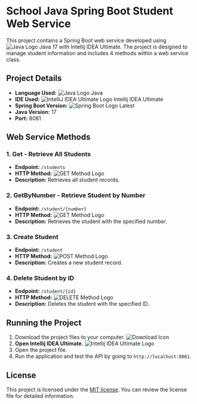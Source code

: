 # School Java Spring Boot Student Web Service

This project contains a Spring Boot web service developed using ![Java Logo](https://img.icons8.com/color/48/000000/spring-logo.png) Java 17 with Intellij IDEA Ultimate. The project is designed to manage student information and includes 4 methods within a web service class.

## Project Details

- **Language Used:** ![Java Logo](https://img.icons8.com/color/20/000000/java-coffee-cup-logo.png) Java
- **IDE Used:** ![IntelliJ IDEA Ultimate Logo](https://img.icons8.com/color/20/000000/intellij-idea.png) Intellij IDEA Ultimate
- **Spring Boot Version:** ![Spring Boot Logo](https://img.icons8.com/color/20/000000/spring-logo.png) Latest
- **Java Version:** 17
- **Port:** 8081

## Web Service Methods

### 1. Get - Retrieve All Students

- **Endpoint:** `/students`
- **HTTP Method:** ![GET Method Logo](https://img.icons8.com/color/20/000000/get-request.png)
- **Description:** Retrieves all student records.

### 2. GetByNumber - Retrieve Student by Number

- **Endpoint:** `/student/{number}`
- **HTTP Method:** ![GET Method Logo](https://img.icons8.com/color/20/000000/get-request.png)
- **Description:** Retrieves the student with the specified number.

### 3. Create Student

- **Endpoint:** `/student`
- **HTTP Method:** ![POST Method Logo](https://img.icons8.com/color/20/000000/post-request.png)
- **Description:** Creates a new student record.

### 4. Delete Student by ID

- **Endpoint:** `/student/{id}`
- **HTTP Method:** ![DELETE Method Logo](https://img.icons8.com/color/20/000000/delete-forever.png)
- **Description:** Deletes the student with the specified ID.

## Running the Project

1. Download the project files to your computer. ![Download Icon](https://img.icons8.com/color/48/000000/download.png)
2. **Open Intellij IDEA Ultimate.** ![Intellij IDEA Ultimate Logo](https://img.icons8.com/color/20/000000/intellij-idea.png) 
3. Open the project file.
4. Run the application and test the API by going to `http://localhost:8081`.

## License

This project is licensed under the [MIT license](LICENSE). You can review the license file for detailed information.
